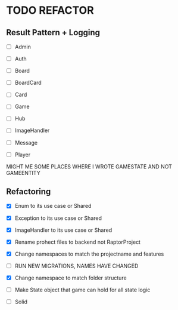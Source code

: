 # TODO REFACTOR

## Result Pattern + Logging
- [ ] Admin
- [ ] Auth
- [ ] Board
- [ ] BoardCard
- [ ] Card
- [ ] Game 
- [ ] Hub
- [ ] ImageHandler
- [ ] Message
- [ ] Player


MIGHT ME SOME PLACES WHERE I WROTE GAMESTATE AND NOT GAMEENTITY

## Refactoring
- [x] Enum to its use case or Shared
- [x] Exception to its use case or Shared
- [x] ImageHandler to its use case or Shared
- [x] Rename prohect files to backend not RaptorProject
- [x] Change namespaces to match the projectname and features
- [ ] RUN NEW MIGRATIONS, NAMES HAVE CHANGED
- [x] Change namespace to match folder structure
- [ ] Make State object that game can hold for all state logic
- [ ] Solid


